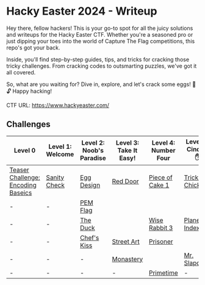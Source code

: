 # Hacky Easter 2024 - Writeup
Hey there, fellow hackers! This is your go-to spot for all the juicy solutions and writeups for the Hacky Easter CTF. Whether you're a seasoned pro or just dipping your toes into the world of Capture The Flag competitions, this repo's got your back.

Inside, you'll find step-by-step guides, tips, and tricks for cracking those tricky challenges. From cracking codes to outsmarting puzzles, we've got it all covered.

So, what are you waiting for? Dive in, explore, and let's crack some eggs! 🥚🔓 Happy hacking!

CTF URL: https://www.hackyeaster.com/ 

## Challenges
| Level 0 | Level 1: Welcome | Level 2: Noob's Paradise | Level 3: Take It Easy! | Level 4: Number Four | Level 5: Cinque ✋ | Level 6: Hexagon | Level 7 | Level 8 | Level 9 |
| ------- | ------- | ------- | ------- | ------- | ------- | ------- | ------- | ------- | ------- |
|[Teaser Challenge: Encoding Baseics](<Level 0 - Teaser/README.md>)|[Sanity Check](<Level 1 - Welcome/Sanitiy Check/README.md>)|[Egg Design](<Level 2 - Noob's Paradise/Egg Design/README.md>)|[Red Door](<Level 3 - Take It Easy/Red Door/README.md>)|[Piece of Cake 1](<Level 4 - Number Four/Piece of Cake 1/README.md>)|[Tricky Chicken](<Level 5 - Cinque ✋/Tricky Chicken/README.md>)|         |         |         |         |
|-|-|[PEM Flag](<Level 2 - Noob's Paradise/PEM Flag/README.md>)|         |         |         |[Hatch Latch](<Level 6 - Hexagon/Hatch Latch/README.md>)|         |         |         |
|-|-|[The Duck](<Level 2 - Noob's Paradise/The Duck/README.md>)|         |[Wise Rabbit 3](<Level 4 - Number Four/Wise Rabbit 3/README.md>)|[Planet Index](<Level 5 - Cinque ✋/Planet Index/README.md>)|         |         |         |         |
|-|-|[Chef's Kiss](<Level 2 - Noob's Paradise/Chef's Kiss 👌/README.md>)|[Street Art](<Level 3 - Take It Easy/Street Art/README.md>)|[Prisoner](<Level 4 - Number Four/Prisoners/README.md>)|         |         |         |         |         |
|-|-|-|[Monastery](<Level 3 - Take It Easy/Monastery/README.md>)|         |[Mr. Slapdash](<Level 5 - Cinque ✋/Mr. Slapdash/README.md>)|         |         |         |         |
|-|-|-|-|[Primetime](<Level 4 - Number Four/Primetime/README.md>)|-|         |         |         |         |
